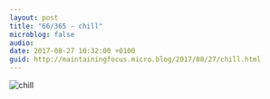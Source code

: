 ```yaml
---
layout: post
title: "66/365 - chill"
microblog: false
audio: 
date: 2017-08-27 10:32:00 +0100
guid: http://maintainingfocus.micro.blog/2017/08/27/chill.html
---
```

![chill](https://f000.backblazeb2.com/file/Roel-Share/chill.jpg)
